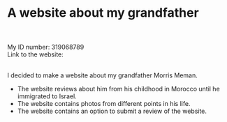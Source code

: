 # A website about my grandfather <br /> <br />

My ID number: 319068789 <br />
Link to the website: <br /><br />

I decided to make a website about my grandfather Morris Meman.<br />
- The website reviews about him from his childhood in Morocco until he immigrated to Israel.<br />
- The website contains photos from different points in his life.<br />
- The website contains an option to submit a review of the website.<br />



